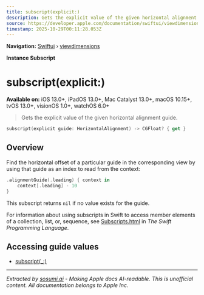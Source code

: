 ```yaml
---
title: subscript(explicit:)
description: Gets the explicit value of the given horizontal alignment guide.
source: https://developer.apple.com/documentation/swiftui/viewdimensions/subscript(explicit:)
timestamp: 2025-10-29T00:11:28.053Z
---
```


**Navigation:** [Swiftui](/documentation/swiftui) › [viewdimensions](/documentation/swiftui/viewdimensions)

**Instance Subscript**

# subscript(explicit:)

**Available on:** iOS 13.0+, iPadOS 13.0+, Mac Catalyst 13.0+, macOS 10.15+, tvOS 13.0+, visionOS 1.0+, watchOS 6.0+

> Gets the explicit value of the given horizontal alignment guide.

```swift
subscript(explicit guide: HorizontalAlignment) -> CGFloat? { get }
```

## Overview

Find the horizontal offset of a particular guide in the corresponding view by using that guide as an index to read from the context:

```swift
.alignmentGuide(.leading) { context in
    context[.leading] - 10
}
```

This subscript returns `nil` if no value exists for the guide.

For information about using subscripts in Swift to access member elements of a collection, list, or, sequence, see [Subscripts.html](https://docs.swift.org/swift-book/LanguageGuide/Subscripts.html) in *The Swift Programming Language*.

## Accessing guide values

- [subscript(_:)](/documentation/swiftui/viewdimensions/subscript(_:))

---

*Extracted by [sosumi.ai](https://sosumi.ai) - Making Apple docs AI-readable.*
*This is unofficial content. All documentation belongs to Apple Inc.*
